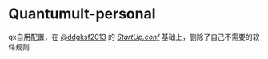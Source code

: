 # Quantumult-personal      
qx自用配置，在 [@ddgksf2013](https://github.com/ddgksf2013) 的 _[StartUp.conf](https://github.com/ddgksf2013/Rewrite/raw/master/AdBlock/StartUp.conf)_ 基础上，删除了自己不需要的软件规则   



